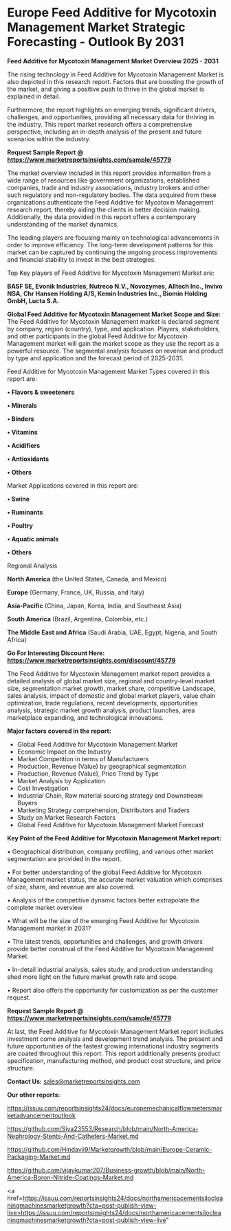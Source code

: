 # Europe Feed Additive for Mycotoxin Management Market Strategic Forecasting - Outlook By 2031

<Strong> Feed Additive for Mycotoxin Management Market Overview 2025 - 2031</strong>

The rising technology in Feed Additive for Mycotoxin Management Market is also depicted in this research report. Factors that are boosting the growth of the market, and giving a positive push to thrive in the global market is explained in detail.

Furthermore, the report highlights on emerging trends, significant drivers, challenges, and opportunities, providing all necessary data for thriving in the industry. This report market research offers a comprehensive perspective, including an in-depth analysis of the present and future scenarios within the industry.

<strong>Request Sample Report @ <a href=https://www.marketreportsinsights.com/sample/45779>https://www.marketreportsinsights.com/sample/45779</a></strong>

The market overview included in this report provides information from a wide range of resources like government organizations, established companies, trade and industry associations, industry brokers and other such regulatory and non-regulatory bodies. The data acquired from these organizations authenticate the Feed Additive for Mycotoxin Management research report, thereby aiding the clients in better decision making. Additionally, the data provided in this report offers a contemporary understanding of the market dynamics.

The leading players are focusing mainly on technological advancements in order to improve efficiency. The long-term development patterns for this market can be captured by continuing the ongoing process improvements and financial stability to invest in the best strategies.

Top Key players of Feed Additive for Mycotoxin Management Market are:

<strong>BASF SE, Evonik Industries, Nutreco N.V., Novozymes, Alltech Inc., Invivo NSA, Chr Hansen Holding A/S, Kemin Industries Inc., Biomin Holding GmbH, Lucta S.A.</strong>

<strong><b>Global Feed Additive for Mycotoxin Management Market Scope and Size:</b></strong>
The Feed Additive for Mycotoxin Management market is declared segment by company, region (country), type, and application. Players, stakeholders, and other participants in the global Feed Additive for Mycotoxin Management market will gain the market scope as they use the report as a powerful resource. The segmental analysis focuses on revenue and product by type and application and the forecast period of 2025-2031.

Feed Additive for Mycotoxin Management Market Types covered in this report are:

<strong>•  Flavors & sweeteners

•  Minerals

•  Binders

•  Vitamins

•  Acidifiers

•  Antioxidants

•  Others</strong>

Market Applications covered in this report are:

<strong>•  Swine

•  Ruminants

•  Poultry

•  Aquatic animals

•  Others</strong> 

Regional Analysis

<strong>North America</strong> (the United States, Canada, and Mexico)

<strong>Europe</strong> (Germany, France, UK, Russia, and Italy)

<strong>Asia-Pacific</strong> (China, Japan, Korea, India, and Southeast Asia)

<strong>South America</strong> (Brazil, Argentina, Colombia, etc.)

<strong>The Middle East and Africa</strong> (Saudi Arabia, UAE, Egypt, Nigeria, and South Africa)

<strong>Go For Interesting Discount Here: <a href=https://www.marketreportsinsights.com/discount/45779>https://www.marketreportsinsights.com/discount/45779</a></strong>

The Feed Additive for Mycotoxin Management market report provides a detailed analysis of global market size, regional and country-level market size, segmentation market growth, market share, competitive Landscape, sales analysis, impact of domestic and global market players, value chain optimization, trade regulations, recent developments, opportunities analysis, strategic market growth analysis, product launches, area marketplace expanding, and technological innovations.

<strong><b>Major factors covered in the report:</b></strong>
<ul>
  <li>Global Feed Additive for Mycotoxin Management Market </li>
  <li>Economic Impact on the Industry</li>
  <li>Market Competition in terms of Manufacturers</li>
  <li>Production, Revenue (Value) by geographical segmentation</li>
  <li>Production, Revenue (Value), Price Trend by Type</li>
  <li>Market Analysis by Application</li>
  <li>Cost Investigation</li>
  <li>Industrial Chain, Raw material sourcing strategy and Downstream Buyers</li>
  <li>Marketing Strategy comprehension, Distributors and Traders</li>
  <li>Study on Market Research Factors</li>
  <li>Global Feed Additive for Mycotoxin Management Market Forecast</li>
</ul>

<strong><b>Key Point of the Feed Additive for Mycotoxin Management Market report:</b></strong>

• Geographical distribution, company profiling, and various other market segmentation are provided in the report.

• For better understanding of the global Feed Additive for Mycotoxin Management market status, the accurate market valuation which comprises of size, share, and revenue are also covered.

• Analysis of the competitive dynamic factors better extrapolate the complete market overview

• What will be the size of the emerging Feed Additive for Mycotoxin Management market in 2031?

• The latest trends, opportunities and challenges, and growth drivers provide better construal of the Feed Additive for Mycotoxin Management Market.

• In-detail industrial analysis, sales study, and production understanding shed more light on the future market growth rate and scope.

• Report also offers the opportunity for customization as per the customer request.

<strong>Request Sample Report @ <a href=https://www.marketreportsinsights.com/sample/45779>https://www.marketreportsinsights.com/sample/45779</a></strong>

At last, the Feed Additive for Mycotoxin Management Market report includes investment come analysis and development trend analysis. The present and future opportunities of the fastest growing international industry segments are coated throughout this report. This report additionally presents product specification, manufacturing method, and product cost structure, and price structure.

<strong>Contact Us:</strong>
sales@marketreportsinsights.com

<strong>Our other reports:</strong>

<a href=https://issuu.com/reportsinsights24/docs/europemechanicalflowmetersmarketadvancementoutlook>https://issuu.com/reportsinsights24/docs/europemechanicalflowmetersmarketadvancementoutlook</a>

<a href=https://github.com/Siya23553/Research/blob/main/North-America-Nephrology-Stents-And-Catheters-Market.md>https://github.com/Siya23553/Research/blob/main/North-America-Nephrology-Stents-And-Catheters-Market.md</a>

<a href=https://github.com/Hindavii9/Marketgrowth/blob/main/Europe-Ceramic-Packaging-Market.md>https://github.com/Hindavii9/Marketgrowth/blob/main/Europe-Ceramic-Packaging-Market.md</a>

<a href=https://github.com/vijaykumar207/Business-growth/blob/main/North-America-Boron-Nitride-Coatings-Market.md>https://github.com/vijaykumar207/Business-growth/blob/main/North-America-Boron-Nitride-Coatings-Market.md</a>

<a href=https://issuu.com/reportsinsights24/docs/northamericacementsilocleaningmachinesmarketgrowth?cta=post-publish-view-live>https://issuu.com/reportsinsights24/docs/northamericacementsilocleaningmachinesmarketgrowth?cta=post-publish-view-live</a>"
